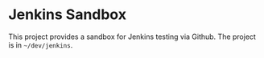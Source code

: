 # Jenkins Sandbox

This project provides a sandbox for Jenkins testing via Github.
The project is in `~/dev/jenkins`.
